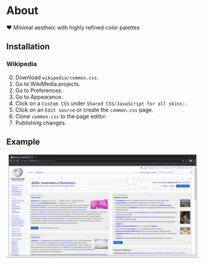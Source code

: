 # About

❤️ Minimal aestheic with highly refined color palettes

## Installation

### Wikipedia

0. Download `wikipedia/common.css`.
1. Go to WikiMedia projects.
2. Go to Preferences.
3. Go to Appearance.
4. Click on a `Custom CSS` under `Shared CSS/JavaScript for all skins:`.
5. Click on an `Edit source` or create the `common.css` page.
6. Clone `common.css` to the page editor.
7. Publishing changes.

## Example
![ru-wikipedia-example](./www/ru-wikipedia.png)